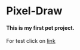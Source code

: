 # Pixel-Draw

#### This is my first pet project.
For test click on [link](https://artur190700.github.io/Pixel-Draw/)

